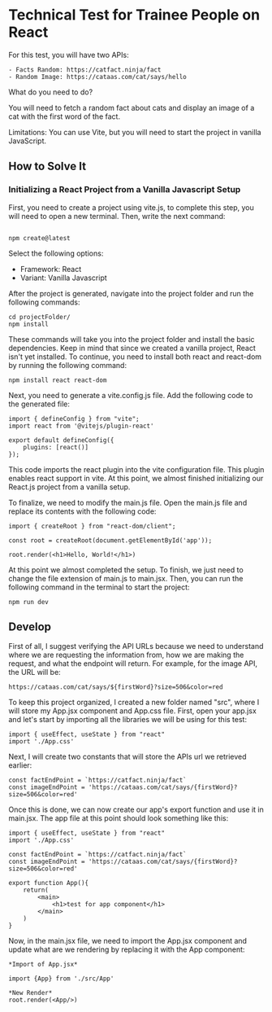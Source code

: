 # Technical Test for Trainee People on React

For this test, you will have two APIs:

    - Facts Random: https://catfact.ninja/fact
    - Random Image: https://cataas.com/cat/says/hello

What do you need to do?

You will need to fetch a random fact about cats and display an image of a cat with the first word of the fact.

Limitations: You can use Vite, but you will need to start the project in vanilla JavaScript.

## How to Solve It

### Initializing a React Project from a Vanilla Javascript Setup
First, you need to create a project using vite.js, to complete this step, you will need to open a new terminal. Then, write the next command:

```

npm create@latest

```
Select the following options:
- Framework: React
- Variant: Vanilla Javascript

After the project is generated, navigate into the project folder and run the following commands:

```
cd projectFolder/
npm install
```

These commands will take you into the project folder and install the basic dependencies. Keep in mind that since we created a vanilla project, React isn't yet installed. To continue, you need to install both react and react-dom by running the following command:

```
npm install react react-dom
```

Next, you need to generate a vite.config.js file. Add the following code to the generated file:

```
import { defineConfig } from "vite";
import react from '@vitejs/plugin-react'

export default defineConfig({
    plugins: [react()]
});
```

This code imports the react plugin into the vite configuration file. This plugin enables react support in vite. At this point, we almost finished initializing our React.js project from a vanilla setup.

To finalize, we need to modify the main.js file. Open the main.js file and replace its contents with the following code: 

```
import { createRoot } from "react-dom/client";

const root = createRoot(document.getElementById('app'));

root.render(<h1>Hello, World!</h1>)

```

At this point we almost completed the setup. To finish, we just need to change the file extension of main.js to main.jsx. Then, you can run the following command in the terminal to start the project:

```
npm run dev
```

## Develop

First of all, I suggest verifying the API URLs because we need to understand where we are requesting the information from, how we are making the request, and what the endpoint will return. For example, for the image API, the URL will be:

```
https://cataas.com/cat/says/${firstWord}?size=506&color=red
```

To keep this project organized, I created a new folder named "src", where I will store my App.jsx component and App.css file. First, open your app.jsx and let's start by importing all the libraries we will be using for this test:

```
import { useEffect, useState } from "react"
import './App.css'
```

Next, I will create two constants that will store the APIs url we retrieved earlier:

```
const factEndPoint = `https://catfact.ninja/fact`
const imageEndPoint = 'https://cataas.com/cat/says/{firstWord}?size=506&color=red'
```

Once this is done, we can now create our app's export function and use it in main.jsx. The app file at this point should look something like this:

```
import { useEffect, useState } from "react"
import './App.css'

const factEndPoint = `https://catfact.ninja/fact`
const imageEndPoint = 'https://cataas.com/cat/says/{firstWord}?size=506&color=red'

export function App(){
    return(
        <main>
            <h1>test for app component</h1>
        </main>
    )
}
```

Now, in the main.jsx file, we need to import the App.jsx component and update what are we rendering by replacing it with the App component:

```
*Import of App.jsx*

import {App} from './src/App'
 
*New Render*
root.render(<App/>)

```





